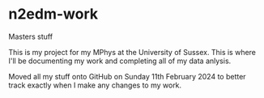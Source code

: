 # n2edm-work
Masters stuff


This is my project for my MPhys at the University of Sussex. This is where I'll be documenting my work and completing all of my data anlysis. 

Moved all my stuff onto GitHub on Sunday 11th February 2024 to better track exactly when I make any changes to my work.
